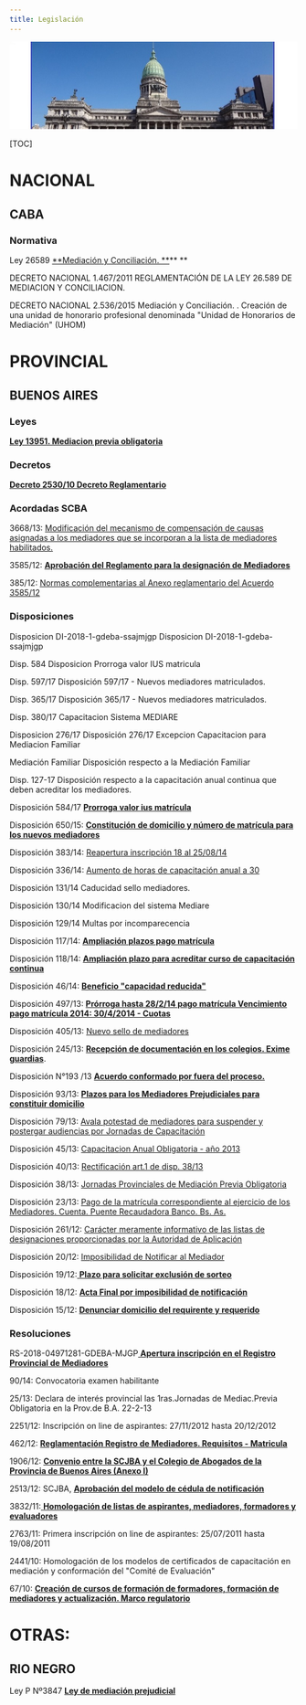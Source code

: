 ```yaml
---
title: Legislación
---
```

![null](/images/uploads/congreso.jpg)

\[TOC]

# NACIONAL

## CABA

### Normativa

Ley 26589 [**Mediación y Conciliación. **](/legislacion/ley-26589-mediacion-y-conciliacion/index.html)\*\* \*\*

DECRETO NACIONAL 1.467/2011 REGLAMENTACIÓN DE LA LEY 26.589 DE MEDIACION Y CONCILIACION.

DECRETO NACIONAL 2.536/2015 Mediación y Conciliación. . Creación de una unidad de honorario profesional denominada "Unidad de Honorarios de Mediación" (UHOM)

# PROVINCIAL

## **BUENOS AIRES**

### Leyes

[**Ley 13951. Mediacion previa obligatoria**](/legislacion/legislacion/l-13951.html)

### Decretos

[**Decreto 2530/10 Decreto Reglamentario**](http://www.gob.gba.gov.ar/legislacion/legislacion/10-2530.html)

### Acordadas SCBA

3668/13: [Modificación del mecanismo de compensación de causas asignadas a los mediadores que se incorporan a la lista de mediadores  habilitados.](/legislacion/366813)

3585/12: [**Aprobación del Reglamento para la designación de Mediadores**](/legislacion/358512)

 385/12:  [Normas complementarias al Anexo reglamentario del Acuerdo 3585/12](/legislacion/38512)

### Disposiciones



Disposicion DI-2018-1-gdeba-ssajmjgp	Disposicion DI-2018-1-gdeba-ssajmjgp	

Disp. 584	Disposicion Prorroga valor IUS matricula	 

Disp. 597/17	Disposición 597/17 - Nuevos mediadores matriculados.	 

Disp. 365/17	Disposición 365/17 - Nuevos mediadores matriculados.	 

Disp. 380/17	Capacitacion Sistema MEDIARE	 

Disposicion 276/17	Disposición 276/17 Excepcion Capacitacion para Mediacion Familiar	

Mediación Familiar	Disposición respecto a la Mediación Familiar	 

Disp. 127-17	Disposición respecto a la capacitación anual continua que deben acreditar los mediadores.

Disposición 584/17 [**Prorroga valor ius matrícula**](/legislacion/disp-584-17-prorroga-valor-ius/index.html)

Disposición 650/15: [**Constitución de domicilio y número de matrícula para los nuevos mediadores**](/legislacion/65015)

Disposición 383/14: [Reapertura inscripción 18 al 25/08/14](/legislacion/38314)

Disposición 336/14: [Aumento de horas de capacitación anual a 30](/legislacion/33614)

Disposición 131/14 Caducidad sello mediadores. 

Disposición 130/14 Modificacion del sistema Mediare

Disposición 129/14 Multas por incomparecencia

Disposición 117/14:  [**Ampliación plazos pago matrícula**](/legislacion/11714/index.html)

Disposición 118/14:  [**Ampliación plazo para acreditar curso de capacitación continua**](/legislacion/11814/index.html)

Disposición 46/14: 	[**Beneficio "capacidad reducida"**](/legislacion/4614)

Disposición 497/13: [**Prórroga hasta 28/2/14 pago matrícula Vencimiento pago matrícula 2014:  30/4/2014 - Cuotas**](/legislacion/49713)

Disposición 405/13: [Nuevo sello de mediadores](/legislacion/40513)

Disposición 245/13: [**Recepción de documentación en los colegios. Exime guardias**](https://sitio-mediadores.netlify.com/legislacion/24513/index.html). 

Disposición N°193 /13 [**Acuerdo conformado por fuera del proceso.** ](/legislacion/acuerdo-conformado-por-fuera-del-proceso)

Disposición 93/13: [**Plazos para los Mediadores Prejudiciales para constituir domicilio**](/legislacion/9313)

Disposición 79/13: [Avala potestad de mediadores para suspender y postergar audiencias por Jornadas de Capacitación](/legislacion/7913)

Disposición 45/13: [Capacitacion  Anual Obligatoria - año 2013](/legislacion/4513)

Disposición 40/13: [Rectificación art.1 de disp. 38/13](/legislacion/4013)

Disposición 38/13: [Jornadas Provinciales de Mediación Previa Obligatoria](/legislacion/3813)

Disposición 23/13: [Pago de la matrícula correspondiente al ejercicio de los Mediadores. Cuenta. Puente Recaudadora Banco. Bs. As.](/legislacion/2313)

Disposición 261/12: [Carácter meramente informativo de las listas de designaciones proporcionadas por la Autoridad de Aplicación](/legislacion/26112)

Disposición 20/12: [Imposibilidad de Notificar al Mediador](/legislacion/2012)

Disposición 19/12:[ **Plazo para solicitar exclusión de sorteo**](/legislacion/1912/index.html)

Disposición 18/12: [**Acta Final por imposibilidad de notificación**](/legislacion/1812/index.html)

Disposición 15/12: [**Denunciar domicilio del requirente y requerido**](/legislacion/1512/index.html)

### Resoluciones

RS-2018-04971281-GDEBA-MJGP[ **Apertura inscripción en el Registro Provincial de Mediadores**](/legislacion/apertura-inscripcion-en-el-registro-provincial-de-mediadores-2018/index.html)

90/14: Convocatoria examen habilitante

25/13:  Declara de interés provincial las 1ras.Jornadas de Mediac.Previa Obligatoria en la Prov.de B.A. 22-2-13

2251/12: Inscripción on line de aspirantes: 27/11/2012 hasta 20/12/2012

462/12:  [**Reglamentación Registro de Mediadores. Requisitos - Matricula**](/legislacion/462)

1906/12: [**Convenio entre la SCJBA y el Colegio de Abogados de la Provincia de Buenos Aires (Anexo I)**](/legislacion/1906/index.html)

2513/12: SCJBA, [**Aprobación del modelo de cédula de notificación**](/legislacion/513)

3832/11:[ **Homologación de listas de aspirantes, mediadores, formadores y evaluadores**](/legislacion/2)

2763/11: Primera inscripción on line de aspirantes: 25/07/2011 hasta 19/08/2011

2441/10: Homologación de los modelos de certificados de capacitación en mediación y conformación del "Comité de Evaluación"

67/10:  [**Creación de cursos de formación de formadores, formación de mediadores y actualización. Marco regulatorio**](/legislacion/6710)

# OTRAS:

## **RIO NEGRO**

Ley P Nº3847 [**Ley de mediación prejudicial**](/legislacion/ley-de-mediacion-prejudicial-de-rio-negro/index.html)
